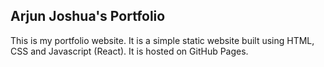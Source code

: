 ## Arjun Joshua's Portfolio

This is my portfolio website. It is a simple static website built using HTML, CSS and Javascript (React). It is hosted on GitHub Pages.